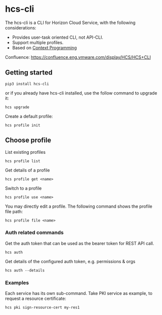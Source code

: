 # hcs-cli

The hcs-cli is a CLI for Horizon Cloud Service, with the following considerations:
* Provides user-task oriented CLI, not API-CLI.
* Support multiple profiles.
* Based on [Context Programming](https://github.com/nanw1103/context-programming)

Confluence: https://confluence.eng.vmware.com/display/HCS/HCS+CLI

## Getting started
```
pip3 install hcs-cli
```

or if you already have hcs-cli installed, use the follow command to upgrade it:
```
hcs upgrade
```

Create a default profile:
```
hcs profile init
```


## Choose profile
List existing profiles
```
hcs profile list
```
Get details of a profile
```
hcs profile get <name>
```

Switch to a profile
```
hcs profile use <name>
```

You may directly edit a profile. The following command shows the profile file path:
```
hcs profile file <name>
```
### Auth related commands

Get the auth token that can be used as the bearer token for REST API call.
```
hcs auth
```

Get details of the configured auth token, e.g. permissions & orgs
```
hcs auth --details
```

### Examples

Each service has its own sub-command. Take PKI service as example, to request a resource certificate:
```
hcs pki sign-resource-cert my-res1
```

